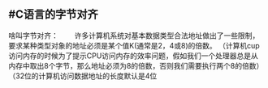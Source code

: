 #C语言的字节对齐
-------------------------
啥叫字节对齐：
&emsp;&emsp;许多计算机系统对基本数据类型合法地址做出了一些限制，要求某种类型对象的地址必须是某个值K(通常是2，4或8)的倍数。
（计算机cup访问内存的时候为了提示CPU访问内存的效率问题，假如我们一个处理器总是从内存中取出8个字节，那么地址必须为8的倍数，否则我们需要执行两个8的倍数）（32位的计算机访问数据地址的长度默认是4位
